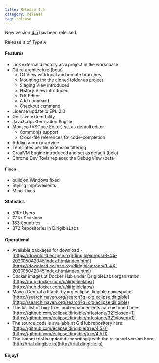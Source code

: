 ```yaml
---
title: Release 4.5
category: release
tag: release
---
```


New version [4.5](https://download.eclipse.org/dirigible/drops/R-4.5-202005042045/index.html) has been released.

Release is of *Type A*

#### Features

* Link external directory as a project in the workspace
* Git re-architecture (beta)
  * Git View with local and remote branches
  * Mounting the the cloned folder as project
  * Staging View introduced
  * History View introduced
  * Diff Editor
  * Add command
  * Checkout command
* License update to EPL 2.0
* On-save extensibility
* JavaScript Generation Engine
* Monaco (VSCode Editor) set as default editor
  * Commonjs support
  * Cross-file references for code-completion
* Adding a proxy service
* Templates per file extension filtering
* GraalVM Engine introduced and set as default (beta)
* Chrome Dev Tools replaced the Debug View (beta)


#### Fixes

* build on Windows fixed
* Styling improvements
* Minor fixes

#### Statistics

* 51K+ Users
* 72K+ Sessions
* 183 Countries
* 372 Repositories in DirigibleLabs

#### Operational

* Available packages for download - [https://download.eclipse.org/dirigible/drops/R-4.5-202005042045/index.html/index.html](https://download.eclipse.org/dirigible/drops/R-4.5-202005042045/index.html/index.html)
* Docker images at Docker Hub under DirigibleLabs organization:	[https://hub.docker.com/u/dirigiblelabs/](https://hub.docker.com/u/dirigiblelabs/)
* Maven Central artifacts by org.eclipse.dirigible namespace: [https://search.maven.org/search?q=org.eclipse.dirigible](https://search.maven.org/search?q=org.eclipse.dirigible)
* The full list of bug-fixes and enhancements can be found here: [https://github.com/eclipse/dirigible/milestone/32?closed=1](https://github.com/eclipse/dirigible/milestone/32?closed=1)
* The source code is available at GitHub repository here: [https://github.com/eclipse/dirigible/tree/4.5.0](https://github.com/eclipse/dirigible/tree/4.5.0)
* The instant trial is updated accordingly with the released version here: [http://trial.dirigible.io](http://trial.dirigible.io)

#### Enjoy!
